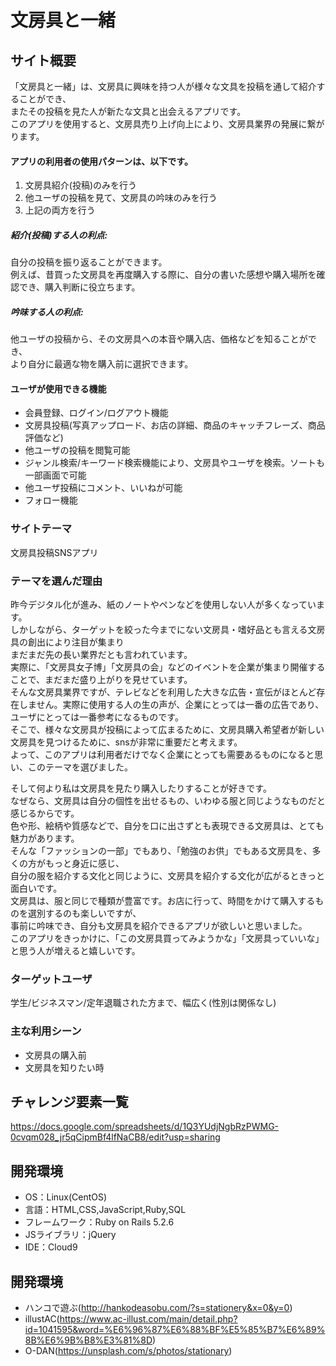 # 文房具と一緒

## サイト概要
「文房具と一緒」は、文房具に興味を持つ人が様々な文具を投稿を通して紹介することができ、  
またその投稿を見た人が新たな文具と出会えるアプリです。  
このアプリを使用すると、文房具売り上げ向上により、文房具業界の発展に繋がります。

#### アプリの利用者の使用パターンは、以下です。
1. 文房具紹介(投稿)のみを行う  
2. 他ユーザの投稿を見て、文房具の吟味のみを行う  
3. 上記の両方を行う
##### 紹介(投稿)する人の利点:
自分の投稿を振り返ることができます。  
例えば、昔買った文房具を再度購入する際に、自分の書いた感想や購入場所を確認でき、購入判断に役立ちます。
##### 吟味する人の利点:
他ユーザの投稿から、その文房具への本音や購入店、価格などを知ることができ、  
より自分に最適な物を購入前に選択できます。

#### ユーザが使用できる機能  
* 会員登録、ログイン/ログアウト機能  
* 文房具投稿(写真アップロード、お店の詳細、商品のキャッチフレーズ、商品評価など)  
* 他ユーザの投稿を閲覧可能  
* ジャンル検索/キーワード検索機能により、文房具やユーザを検索。ソートも一部画面で可能  
* 他ユーザ投稿にコメント、いいねが可能  
* フォロー機能

### サイトテーマ  
文房具投稿SNSアプリ

### テーマを選んだ理由  
昨今デジタル化が進み、紙のノートやペンなどを使用しない人が多くなっています。  
しかしながら、ターゲットを絞った今までにない文房具・嗜好品とも言える文房具の創出により注目が集まり  
まだまだ先の長い業界だとも言われています。  
実際に、「文房具女子博」「文房具の会」などのイベントを企業が集まり開催することで、まだまだ盛り上がりを見せています。  
そんな文房具業界ですが、テレビなどを利用した大きな広告・宣伝がほとんど存在しません。実際に使用する人の生の声が、企業にとっては一番の広告であり、ユーザにとっては一番参考になるものです。  
そこで、様々な文房具が投稿によって広まるために、文房具購入希望者が新しい文房具を見つけるために、snsが非常に重要だと考えます。  
よって、このアプリは利用者だけでなく企業にとっても需要あるものになると思い、このテーマを選びました。  

そして何より私は文房具を見たり購入したりすることが好きです。  
なぜなら、文房具は自分の個性を出せるもの、いわゆる服と同じようなものだと感じるからです。  
色や形、絵柄や質感などで、自分を口に出さずとも表現できる文房具は、とても魅力があります。  
そんな「ファッションの一部」でもあり、「勉強のお供」でもある文房具を、多くの方がもっと身近に感じ、   
自分の服を紹介する文化と同じように、文房具を紹介する文化が広がるときっと面白いです。  
文房具は、服と同じで種類が豊富です。お店に行って、時間をかけて購入するものを選別するのも楽しいですが、  
事前に吟味でき、自分も文房具を紹介できるアプリが欲しいと思いました。  
このアプリをきっかけに、「この文房具買ってみようかな」「文房具っていいな」と思う人が増えると嬉しいです。

### ターゲットユーザ
学生/ビジネスマン/定年退職された方まで、幅広く(性別は関係なし)

### 主な利用シーン
* 文房具の購入前　　
* 文房具を知りたい時

## チャレンジ要素一覧
https://docs.google.com/spreadsheets/d/1Q3YUdjNgbRzPWMG-0cvqm028_jr5qCipmBf4lfNaCB8/edit?usp=sharing

## 開発環境
- OS：Linux(CentOS)
- 言語：HTML,CSS,JavaScript,Ruby,SQL
- フレームワーク：Ruby on Rails 5.2.6
- JSライブラリ：jQuery
- IDE：Cloud9

## 開発環境
- ハンコで遊ぶ(http://hankodeasobu.com/?s=stationery&x=0&y=0)
- illustAC(https://www.ac-illust.com/main/detail.php?id=1041595&word=%E6%96%87%E6%88%BF%E5%85%B7%E6%89%8B%E6%9B%B8%E3%81%8D)
- O-DAN(https://unsplash.com/s/photos/stationary)